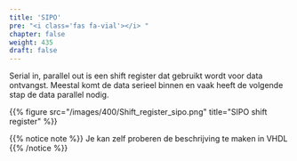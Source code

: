```yaml
---
title: 'SIPO'
pre: "<i class='fas fa-vial'></i> "
chapter: false
weight: 435
draft: false
---
```


Serial in, parallel out is een shift register dat gebruikt wordt voor data ontvangst. Meestal komt de data serieel binnen en vaak heeft de volgende stap de data parallel nodig. 

{{% figure src="/images/400/Shift_register_sipo.png" title="SIPO shift register"  %}}

{{% notice note %}}
Je kan zelf proberen de beschrijving te maken in VHDL
{{% /notice %}}